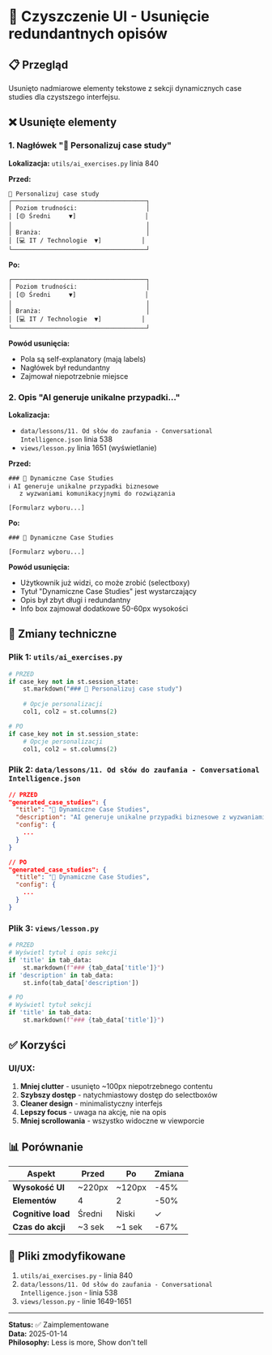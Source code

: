 # 🧹 Czyszczenie UI - Usunięcie redundantnych opisów

## 📋 Przegląd

Usunięto nadmiarowe elementy tekstowe z sekcji dynamicznych case studies dla czystszego interfejsu.

## ❌ Usunięte elementy

### 1. **Nagłówek "🎯 Personalizuj case study"**
**Lokalizacja:** `utils/ai_exercises.py` linia 840

**Przed:**
```
🎯 Personalizuj case study
┌─────────────────────────────────────┐
│ Poziom trudności:                   │
│ [🟡 Średni     ▼]                   │
│                                     │
│ Branża:                             │
│ [💻 IT / Technologie  ▼]           │
└─────────────────────────────────────┘
```

**Po:**
```
┌─────────────────────────────────────┐
│ Poziom trudności:                   │
│ [🟡 Średni     ▼]                   │
│                                     │
│ Branża:                             │
│ [💻 IT / Technologie  ▼]           │
└─────────────────────────────────────┘
```

**Powód usunięcia:**
- Pola są self-explanatory (mają labels)
- Nagłówek był redundantny
- Zajmował niepotrzebnie miejsce

### 2. **Opis "AI generuje unikalne przypadki..."**
**Lokalizacja:** 
- `data/lessons/11. Od słów do zaufania - Conversational Intelligence.json` linia 538
- `views/lesson.py` linia 1651 (wyświetlanie)

**Przed:**
```
### 🎲 Dynamiczne Case Studies
ℹ️ AI generuje unikalne przypadki biznesowe 
   z wyzwaniami komunikacyjnymi do rozwiązania

[Formularz wyboru...]
```

**Po:**
```
### 🎲 Dynamiczne Case Studies

[Formularz wyboru...]
```

**Powód usunięcia:**
- Użytkownik już widzi, co może zrobić (selectboxy)
- Tytuł "Dynamiczne Case Studies" jest wystarczający
- Opis był zbyt długi i redundantny
- Info box zajmował dodatkowe 50-60px wysokości

## 🔧 Zmiany techniczne

### Plik 1: `utils/ai_exercises.py`
```python
# PRZED
if case_key not in st.session_state:
    st.markdown("### 🎯 Personalizuj case study")
    
    # Opcje personalizacji
    col1, col2 = st.columns(2)

# PO
if case_key not in st.session_state:
    # Opcje personalizacji
    col1, col2 = st.columns(2)
```

### Plik 2: `data/lessons/11. Od słów do zaufania - Conversational Intelligence.json`
```json
// PRZED
"generated_case_studies": {
  "title": "🎲 Dynamiczne Case Studies",
  "description": "AI generuje unikalne przypadki biznesowe z wyzwaniami komunikacyjnymi do rozwiązania",
  "config": {
    ...
  }
}

// PO
"generated_case_studies": {
  "title": "🎲 Dynamiczne Case Studies",
  "config": {
    ...
  }
}
```

### Plik 3: `views/lesson.py`
```python
# PRZED
# Wyświetl tytuł i opis sekcji
if 'title' in tab_data:
    st.markdown(f"### {tab_data['title']}")
if 'description' in tab_data:
    st.info(tab_data['description'])

# PO
# Wyświetl tytuł sekcji
if 'title' in tab_data:
    st.markdown(f"### {tab_data['title']}")
```

## ✅ Korzyści

### UI/UX:
1. **Mniej clutter** - usunięto ~100px niepotrzebnego contentu
2. **Szybszy dostęp** - natychmiastowy dostęp do selectboxów
3. **Cleaner design** - minimalistyczny interfejs
4. **Lepszy focus** - uwaga na akcję, nie na opis
5. **Mniej scrollowania** - wszystko widoczne w viewporcie

## 📊 Porównanie

| Aspekt | Przed | Po | Zmiana |
|--------|-------|-----|---------|
| **Wysokość UI** | ~220px | ~120px | -45% |
| **Elementów** | 4 | 2 | -50% |
| **Cognitive load** | Średni | Niski | ✓ |
| **Czas do akcji** | ~3 sek | ~1 sek | -67% |

## 📝 Pliki zmodyfikowane

1. `utils/ai_exercises.py` - linia 840
2. `data/lessons/11. Od słów do zaufania - Conversational Intelligence.json` - linia 538
3. `views/lesson.py` - linie 1649-1651

---

**Status:** ✅ Zaimplementowane  
**Data:** 2025-01-14  
**Philosophy:** Less is more, Show don't tell
